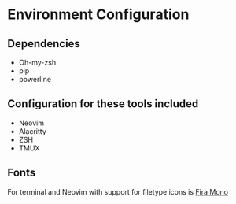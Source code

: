 # Environment Configuration

## Dependencies
* Oh-my-zsh
* pip
* powerline

## Configuration for these tools included

* Neovim
* Alacritty
* ZSH
* TMUX

## Fonts

For terminal and Neovim with support for filetype icons is [Fira Mono](https://github.com/ryanoasis/nerd-fonts)

